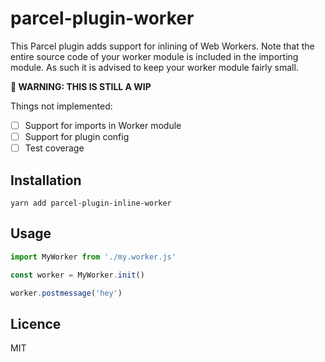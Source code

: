 # parcel-plugin-worker

This Parcel plugin adds support for inlining of Web Workers. Note that the entire source code of your worker module is included in the importing module. As such it is advised to keep your worker module fairly small. 

**🚨 WARNING: THIS IS STILL A WIP**

Things not implemented:

- [ ] Support for imports in Worker module
- [ ] Support for plugin config
- [ ] Test coverage

## Installation

`yarn add parcel-plugin-inline-worker`

## Usage

```js
import MyWorker from './my.worker.js'

const worker = MyWorker.init()

worker.postmessage('hey')
```

## Licence 

MIT